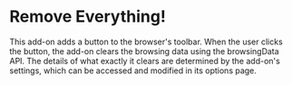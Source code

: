 # Remove Everything!

This add-on adds a button to the browser's toolbar. When the user clicks the button, the add-on clears the browsing data using the browsingData API. The details of what exactly it clears are determined by the add-on's settings, which can be accessed and modified in its options page.
